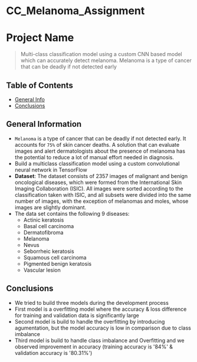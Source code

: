 # CC_Melanoma_Assignment
# Project Name
> Multi-class classification model using a custom CNN based model which can accurately detect melanoma. Melanoma is a type of cancer that can be deadly if not detected early


## Table of Contents
* [General Info](#general-information)
* [Conclusions](#conclusions)


<!-- You can include any other section that is pertinent to your problem -->

## General Information
- `Melanoma` is a type of cancer that can be deadly if not detected early. It accounts for `75%` of skin cancer deaths. A solution that can evaluate images and alert dermatologists about the presence of melanoma has the potential to reduce a lot of manual effort needed in diagnosis.
- Build a multiclass classification model using a custom convolutional neural network in TensorFlow
- **Dataset**: The dataset consists of 2357 images of malignant and benign oncological diseases, which were formed from the International Skin Imaging Collaboration (ISIC). All images were sorted according to the classification taken with ISIC, and all subsets were divided into the same number of images, with the exception of melanomas and moles, whose images are slightly dominant.
- The data set contains the following 9 diseases:
  - Actinic keratosis
  - Basal cell carcinoma
  - Dermatofibroma
  - Melanoma
  - Nevus
  - Seborrheic keratosis
  - Squamous cell carcinoma
  - Pigmented benign keratosis
  - Vascular lesion

<!-- You don't have to answer all the questions - just the ones relevant to your project. -->

## Conclusions
- We tried to build three models during the development process
- First model is a overfitting model where the accuracy & loss difference for training and validation data is significantly large
- Second model is build to handle the overfitting by introducing agumentation, but the model accuracy is low in comparison due to class imbalance
- Third model is build to handle class imbalance and Overfitting and we observed improvement in accuracy (training accuracy is '84%' & validation accuracy is '80.31%')

<!-- You don't have to answer all the questions - just the ones relevant to your project. -->



<!-- Optional -->
<!-- ## License -->
<!-- This project is open source and available under the [... License](). -->

<!-- You don't have to include all sections - just the one's relevant to your project -->
